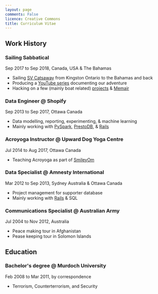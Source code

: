 ```yaml
---
layout: page
comments: False
licence: Creative Commons
title: Curriculum Vitae
---
```


## Work History

### Sailing Sabbatical
Sep 2017 to Sep 2018, Canada, USA & The Bahamas

* Sailing [SV Catsaway](https://SVCatsaway.com) from Kingston Ontario to the Bahamas and back
* Producing a [YouTube series](https://YouTube.com/SVCatsaway) documenting our adventure
* Hacking on a few (mainly boat related) [projects](/packages) & [Memair](https://Memair.com)

### Data Engineer @ Shopify
Sep 2013 to Sep 2017, Ottawa Canada

* Data modelling, reporting, experimenting, & machine learning
* Mainly working with [PySpark](https://spark.apache.org/docs/latest/api/python/), [PrestoDB](https://prestodb.io), & [Rails](http://rubyonrails.org/)

### Acroyoga Instructor @ Upward Dog Yoga Centre
Jul 2014 to Aug 2017, Ottawa Canada

* Teaching Acroyoga as part of [SmileyOm](https://smileyom.com)

### Data Specialist @ Amnesty International
Mar 2012 to Sep 2013, Sydney Australia & Ottawa Canada

* Project management for supporter database
* Mainly working with [Rails](http://rubyonrails.org/) & SQL

### Communications Specialist @ Australian Army
Jul 2004 to Nov 2012, Australia

* Peace making tour in Afghanistan
* Pease keeping tour in Solomon Islands

## Education

### Bachelor's degree @ Murdoch University
Feb 2008 to Mar 2011, by correspondence

* Terrorism, Counterterrorism, and Security
